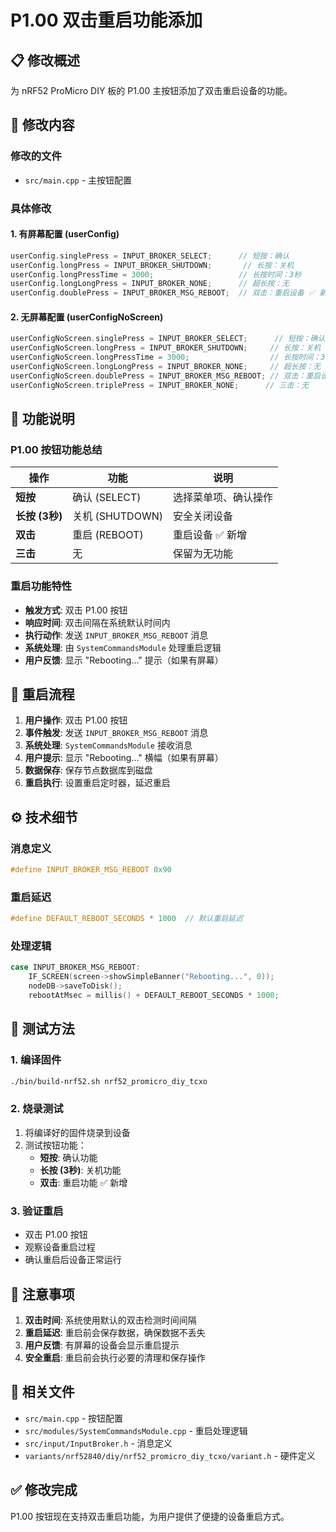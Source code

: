 # P1.00 双击重启功能添加

## 📋 修改概述

为 nRF52 ProMicro DIY 板的 P1.00 主按钮添加了双击重启设备的功能。

## 🔧 修改内容

### 修改的文件
- `src/main.cpp` - 主按钮配置

### 具体修改

#### 1. 有屏幕配置 (userConfig)
```cpp
userConfig.singlePress = INPUT_BROKER_SELECT;      // 短按：确认
userConfig.longPress = INPUT_BROKER_SHUTDOWN;       // 长按：关机
userConfig.longPressTime = 3000;                   // 长按时间：3秒
userConfig.longLongPress = INPUT_BROKER_NONE;      // 超长按：无
userConfig.doublePress = INPUT_BROKER_MSG_REBOOT;  // 双击：重启设备 ✅ 新增
```

#### 2. 无屏幕配置 (userConfigNoScreen)
```cpp
userConfigNoScreen.singlePress = INPUT_BROKER_SELECT;      // 短按：确认
userConfigNoScreen.longPress = INPUT_BROKER_SHUTDOWN;     // 长按：关机
userConfigNoScreen.longPressTime = 3000;                  // 长按时间：3秒
userConfigNoScreen.longLongPress = INPUT_BROKER_NONE;     // 超长按：无
userConfigNoScreen.doublePress = INPUT_BROKER_MSG_REBOOT; // 双击：重启设备 ✅ 新增
userConfigNoScreen.triplePress = INPUT_BROKER_NONE;      // 三击：无
```

## 🎯 功能说明

### P1.00 按钮功能总结
| 操作 | 功能 | 说明 |
|------|------|------|
| **短按** | 确认 (SELECT) | 选择菜单项、确认操作 |
| **长按 (3秒)** | 关机 (SHUTDOWN) | 安全关闭设备 |
| **双击** | 重启 (REBOOT) | 重启设备 ✅ 新增 |
| **三击** | 无 | 保留为无功能 |

### 重启功能特性
- **触发方式**: 双击 P1.00 按钮
- **响应时间**: 双击间隔在系统默认时间内
- **执行动作**: 发送 `INPUT_BROKER_MSG_REBOOT` 消息
- **系统处理**: 由 `SystemCommandsModule` 处理重启逻辑
- **用户反馈**: 显示 "Rebooting..." 提示（如果有屏幕）

## 🔄 重启流程

1. **用户操作**: 双击 P1.00 按钮
2. **事件触发**: 发送 `INPUT_BROKER_MSG_REBOOT` 消息
3. **系统处理**: `SystemCommandsModule` 接收消息
4. **用户提示**: 显示 "Rebooting..." 横幅（如果有屏幕）
5. **数据保存**: 保存节点数据库到磁盘
6. **重启执行**: 设置重启定时器，延迟重启

## ⚙️ 技术细节

### 消息定义
```cpp
#define INPUT_BROKER_MSG_REBOOT 0x90
```

### 重启延迟
```cpp
#define DEFAULT_REBOOT_SECONDS * 1000  // 默认重启延迟
```

### 处理逻辑
```cpp
case INPUT_BROKER_MSG_REBOOT:
    IF_SCREEN(screen->showSimpleBanner("Rebooting...", 0));
    nodeDB->saveToDisk();
    rebootAtMsec = millis() + DEFAULT_REBOOT_SECONDS * 1000;
```

## 🧪 测试方法

### 1. 编译固件
```bash
./bin/build-nrf52.sh nrf52_promicro_diy_tcxo
```

### 2. 烧录测试
1. 将编译好的固件烧录到设备
2. 测试按钮功能：
   - **短按**: 确认功能
   - **长按 (3秒)**: 关机功能
   - **双击**: 重启功能 ✅ 新增

### 3. 验证重启
- 双击 P1.00 按钮
- 观察设备重启过程
- 确认重启后设备正常运行

## 📝 注意事项

1. **双击时间**: 系统使用默认的双击检测时间间隔
2. **重启延迟**: 重启前会保存数据，确保数据不丢失
3. **用户反馈**: 有屏幕的设备会显示重启提示
4. **安全重启**: 重启前会执行必要的清理和保存操作

## 🔗 相关文件

- `src/main.cpp` - 按钮配置
- `src/modules/SystemCommandsModule.cpp` - 重启处理逻辑
- `src/input/InputBroker.h` - 消息定义
- `variants/nrf52840/diy/nrf52_promicro_diy_tcxo/variant.h` - 硬件定义

## ✅ 修改完成

P1.00 按钮现在支持双击重启功能，为用户提供了便捷的设备重启方式。
